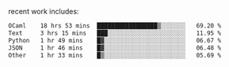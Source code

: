 
<!--<img width="1415" height="100" alt="blu" src="https://github.com/rdsilva01/rdsilva01/assets/101207588/deb060e5-d035-4f09-b511-e3f50605b207">-->

<!-- \> Enthusiastic about developing and building solutions <br>
\> Computer Science and Engineering @ UBI -->

<!-- <a href="https://www.rodrigosilva.live/">personal website</a> 🏁 -->

<!-- ![](https://komarev.com/ghpvc/?username=rdsilva01) -->

recent work includes:
<!--START_SECTION:waka-->

```txt
OCaml    18 hrs 53 mins  █████████████████▒░░░░░░░   69.20 %
Text     3 hrs 15 mins   ███░░░░░░░░░░░░░░░░░░░░░░   11.95 %
Python   1 hr 49 mins    █▓░░░░░░░░░░░░░░░░░░░░░░░   06.67 %
JSON     1 hr 46 mins    █▓░░░░░░░░░░░░░░░░░░░░░░░   06.48 %
Other    1 hr 33 mins    █▒░░░░░░░░░░░░░░░░░░░░░░░   05.69 %
```

<!--END_SECTION:waka-->

